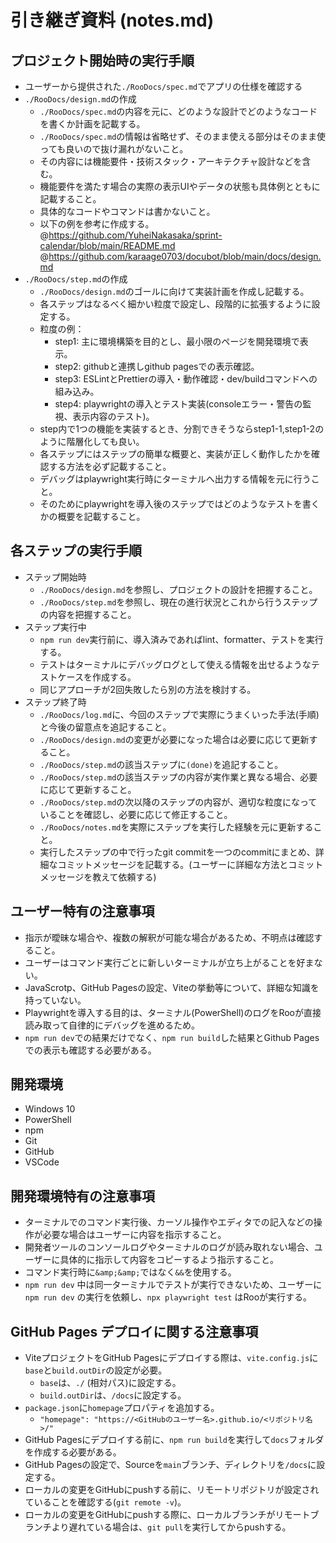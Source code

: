 # 引き継ぎ資料 (notes.md)

## プロジェクト開始時の実行手順
*   ユーザーから提供された`./RooDocs/spec.md`でアプリの仕様を確認する
*   `./RooDocs/design.md`の作成
    * `./RooDocs/spec.md`の内容を元に、どのような設計でどのようなコードを書くか計画を記載する。
    * `./RooDocs/spec.md`の情報は省略せず、そのまま使える部分はそのまま使っても良いので抜け漏れがないこと。
    * その内容には機能要件・技術スタック・アーキテクチャ設計などを含む。
    * 機能要件を満たす場合の実際の表示UIやデータの状態も具体例とともに記載すること。
    * 具体的なコードやコマンドは書かないこと。
    * 以下の例を参考に作成する。
      @https://github.com/YuheiNakasaka/sprint-calendar/blob/main/README.md
      @https://github.com/karaage0703/docubot/blob/main/docs/design.md
*   `./RooDocs/step.md`の作成
    * `./RooDocs/design.md`のゴールに向けて実装計画を作成し記載する。
    * 各ステップはなるべく細かい粒度で設定し、段階的に拡張するように設定する。
    * 粒度の例：
      * step1: 主に環境構築を目的とし、最小限のページを開発環境で表示。
      * step2: githubと連携しgithub pagesでの表示確認。
      * step3: ESLintとPrettierの導入・動作確認・dev/buildコマンドへの組み込み。
      * step4: playwrightの導入とテスト実装(consoleエラー・警告の監視、表示内容のテスト)。
    * step内で1つの機能を実装するとき、分割できそうならstep1-1,step1-2のように階層化しても良い。
    * 各ステップにはステップの簡単な概要と、実装が正しく動作したかを確認する方法を必ず記載すること。
    * デバッグはplaywright実行時にターミナルへ出力する情報を元に行うこと。
    * そのためにplaywrightを導入後のステップではどのようなテストを書くかの概要を記載すること。

## 各ステップの実行手順
*   ステップ開始時
    * `./RooDocs/design.md`を参照し、プロジェクトの設計を把握すること。
    * `./RooDocs/step.md`を参照し、現在の進行状況とこれから行うステップの内容を把握すること。
*   ステップ実行中
    * `npm run dev`実行前に、導入済みであればlint、formatter、テストを実行する。
    * テストはターミナルにデバッグログとして使える情報を出せるようなテストケースを作成する。
    * 同じアプローチが2回失敗したら別の方法を検討する。
*   ステップ終了時
    * `./RooDocs/log.md`に、今回のステップで実際にうまくいった手法(手順)と今後の留意点を追記すること。
    * `./RooDocs/design.md`の変更が必要になった場合は必要に応じて更新すること。
    * `./RooDocs/step.md`の該当ステップに`(done)`を追記すること。
    * `./RooDocs/step.md`の該当ステップの内容が実作業と異なる場合、必要に応じて更新すること。
    * `./RooDocs/step.md`の次以降のステップの内容が、適切な粒度になっていることを確認し、必要に応じて修正すること。
    * `./RooDocs/notes.md`を実際にステップを実行した経験を元に更新すること。
    * 実行したステップの中で行ったgit commitを一つのcommitにまとめ、詳細なコミットメッセージを記載する。(ユーザーに詳細な方法とコミットメッセージを教えて依頼する)

## ユーザー特有の注意事項

*   指示が曖昧な場合や、複数の解釈が可能な場合があるため、不明点は確認すること。
*   ユーザーはコマンド実行ごとに新しいターミナルが立ち上がることを好まない。
*   JavaScrotp、GitHub Pagesの設定、Viteの挙動等について、詳細な知識を持っていない。
*   Playwrightを導入する目的は、ターミナル(PowerShell)のログをRooが直接読み取って自律的にデバッグを進めるため。
*   `npm run dev`での結果だけでなく、`npm run build`した結果とGithub Pagesでの表示も確認する必要がある。

## 開発環境

*   Windows 10
*   PowerShell
*   npm
*   Git
*   GitHub
*   VSCode

## 開発環境特有の注意事項
*   ターミナルでのコマンド実行後、カーソル操作やエディタでの記入などの操作が必要な場合はユーザーに内容を指示すること。
*   開発者ツールのコンソールログやターミナルのログが読み取れない場合、ユーザーに具体的に指示して内容をコピーするよう指示すること。
*   コマンド実行時に`&amp;&amp;`ではなく`&&`を使用する。
*   `npm run dev` 中は同一ターミナルでテストが実行できないため、ユーザーに`npm run dev` の実行を依頼し、`npx playwright test` はRooが実行する。

## GitHub Pages デプロイに関する注意事項

*   ViteプロジェクトをGitHub Pagesにデプロイする際は、`vite.config.js`に`base`と`build.outDir`の設定が必要。
    *   `base`は、`./` (相対パス)に設定する。
    *   `build.outDir`は、`/docs`に設定する。
*   `package.json`に`homepage`プロパティを追加する。
    *   `"homepage": "https://<GitHubのユーザー名>.github.io/<リポジトリ名>/"`
*   GitHub Pagesにデプロイする前に、`npm run build`を実行して`docs`フォルダを作成する必要がある。
*   GitHub Pagesの設定で、Sourceを`main`ブランチ、ディレクトリを`/docs`に設定する。
*   ローカルの変更をGitHubにpushする前に、リモートリポジトリが設定されていることを確認する(`git remote -v`)。
*   ローカルの変更をGitHubにpushする際に、ローカルブランチがリモートブランチより遅れている場合は、`git pull`を実行してからpushする。
